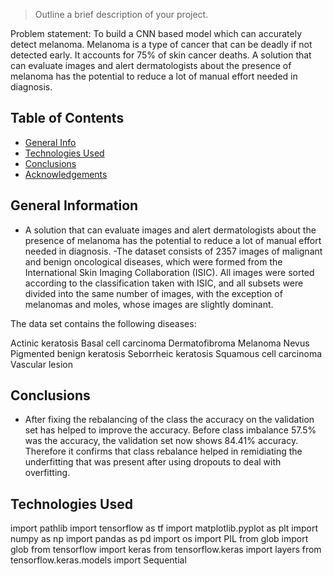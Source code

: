 

> Outline a brief description of your project.

Problem statement: To build a CNN based model which can accurately detect melanoma. Melanoma is a type of cancer that can be deadly if not detected early. It accounts for 75% of skin cancer deaths. A solution that can evaluate images and alert dermatologists about the presence of melanoma has the potential to reduce a lot of manual effort needed in diagnosis.



## Table of Contents
* [General Info](#general-information)
* [Technologies Used](#technologies-used)
* [Conclusions](#conclusions)
* [Acknowledgements](#acknowledgements)

<!-- You can include any other section that is pertinent to your problem -->

## General Information
- A solution that can evaluate images and alert dermatologists about the presence of melanoma has the potential to reduce a lot of manual effort needed in diagnosis.
-The dataset consists of 2357 images of malignant and benign oncological diseases, which were formed from the International Skin Imaging Collaboration (ISIC). All images were sorted according to the classification taken with ISIC, and all subsets were divided into the same number of images, with the exception of melanomas and moles, whose images are slightly dominant.

The data set contains the following diseases:

Actinic keratosis
Basal cell carcinoma
Dermatofibroma
Melanoma
Nevus
Pigmented benign keratosis
Seborrheic keratosis
Squamous cell carcinoma
Vascular lesion

<!-- You don't have to answer all the questions - just the ones relevant to your project. -->

## Conclusions
- After fixing the rebalancing of the class the accuracy on the validation set has helped to improve the accuracy. Before class imbalance 57.5%  was the accuracy, the validation set now shows 84.41% accuracy. Therefore it confirms that class rebalance helped in remidiating the underfitting that was present after using dropouts to deal with overfitting.


<!-- You don't have to answer all the questions - just the ones relevant to your project. -->


## Technologies Used
import pathlib
import tensorflow as tf
import matplotlib.pyplot as plt
import numpy as np
import pandas as pd
import os
import PIL
from glob import glob
from tensorflow import keras
from tensorflow.keras import layers
from tensorflow.keras.models import Sequential

<!-- As the libraries versions keep on changing, it is recommended to mention the version of library used in this project -->



<!-- Optional -->
<!-- ## License -->
<!-- This project is open source and available under the [... License](). -->

<!-- You don't have to include all sections - just the one's relevant to your project -->